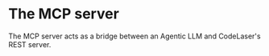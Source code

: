 
The MCP server
==============

The MCP server acts as a bridge between an Agentic LLM and CodeLaser's REST server.
